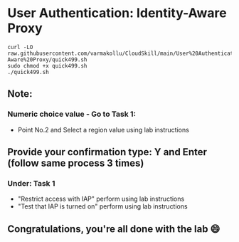 # User Authentication: Identity-Aware Proxy

```
curl -LO raw.githubusercontent.com/varmakollu/CloudSkill/main/User%20Authentication%3A%20Identity-Aware%20Proxy/quick499.sh
sudo chmod +x quick499.sh
./quick499.sh
```
## Note:
### Numeric choice value - Go to Task 1:
* Point No.2 and Select a region value using lab instructions

## Provide your confirmation type: Y and Enter (follow same process 3 times)

### Under: Task 1
*  "Restrict access with IAP" perform using lab instructions
*  "Test that IAP is turned on" perform using lab instructions

## Congratulations, you're all done with the lab 😄
